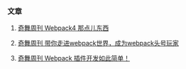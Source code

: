 ### 文章
1. [奇舞周刊 Webpack4 那点儿东西](https://mp.weixin.qq.com/s/Q_u7I5FHEHA0vvH2yR6FIg)

2. [奇舞周刊 带你走进webpack世界，成为webpack头号玩家](https://mp.weixin.qq.com/s/bkV8XscUWjxUWjXeVk-8Ng)

3. [奇舞周刊 Webpack 插件开发如此简单！](https://mp.weixin.qq.com/s/nimOuftziXCWHV61FfjWog)